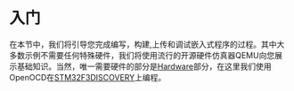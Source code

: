 # 入门

在本节中，我们将引导您完成编写，构建,上传和调试嵌入式程序的过程。其中大多数示例不需要任何特殊硬件，我们将使用流行的开源硬件仿真器QEMU向您展示基础知识。当然，唯一需要硬件的部分是[Hardware](./hardware.md)部分，在这里我们使用OpenOCD在[STM32F3DISCOVERY]上编程。

[STM32F3DISCOVERY]:http://www.st.com/en/evaluation-tools/stm32f3discovery.html